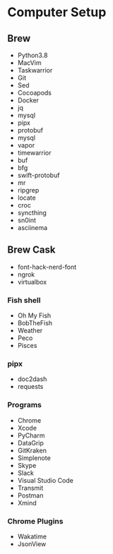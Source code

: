 # Computer Setup
## Brew
- Python3.8
- MacVim
- Taskwarrior
- Git
- Sed
- Cocoapods
- Docker
- jq
- mysql
- pipx
- protobuf
- mysql
- vapor
- timewarrior
- buf
- bfg
- swift-protobuf
- mr
- ripgrep
- locate
- croc
- syncthing
- sn0int
- asciinema

## Brew Cask
- font-hack-nerd-font
- ngrok
- virtualbox

### Fish shell
- Oh My Fish
- BobTheFish
- Weather
- Peco
- Pisces

### pipx
- doc2dash
- requests 
### Programs
- Chrome
- Xcode
- PyCharm
- DataGrip
- GitKraken
- Simplenote
- Skype
- Slack
- Visual Studio Code
- Transmit
- Postman
- Xmind
### Chrome Plugins
- Wakatime
- JsonView
